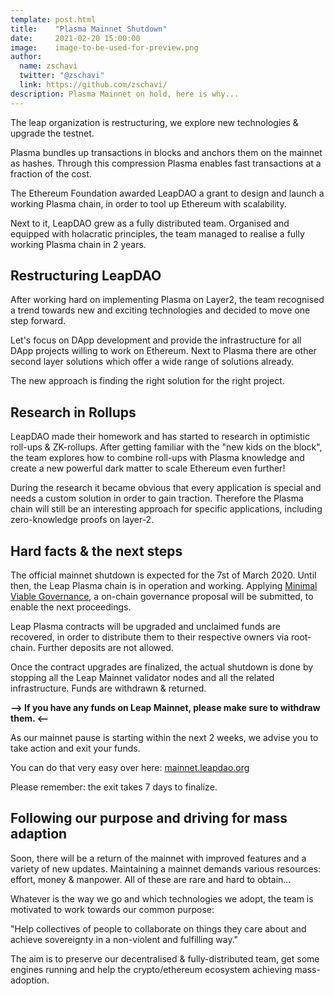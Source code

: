 ```yaml
---
template: post.html
title:    "Plasma Mainnet Shutdown"
date:     2021-02-20 15:00:00
image:    image-to-be-used-for-preview.png
author:
  name: zschavi
  twitter: "@zschavi"
  link: https://github.com/zschavi/
description: Plasma Mainnet on hold, here is why...
---
```

The leap organization is restructuring, we explore new technologies & upgrade the testnet.

Plasma bundles up transactions in blocks and anchors them on the mainnet as hashes. Through this compression Plasma enables fast transactions at a fraction of the cost.

The Ethereum Foundation awarded LeapDAO a grant to design and launch a working Plasma chain, in order to tool up Ethereum with scalability.

Next to it, LeapDAO grew as a fully distributed team. Organised and equipped with holacratic principles, the team managed to realise a fully working Plasma chain in 2 years.

## Restructuring LeapDAO
After working hard on implementing Plasma on Layer2, the team recognised a trend towards new and exciting technologies and decided to move one step forward.

Let's focus on DApp development and provide the infrastructure for all DApp projects willing to work on Ethereum. Next to Plasma there are other second layer solutions which offer a wide range of solutions already.

The new approach is finding the right solution for the right project.

## Research in Rollups
LeapDAO made their homework and has started to research in optimistic roll-ups & ZK-rollups. After getting familiar with the "new kids on the block", the team explores how to combine roll-ups with Plasma knowledge and create a new powerful dark matter to scale Ethereum even further!

During the research it became obvious that every application is special and needs a custom solution in order to gain traction. Therefore the Plasma chain will still be an interesting approach for specific applications, including zero-knowledge proofs on layer-2.

## Hard facts & the next steps
The official mainnet shutdown is expected for the 7st of March 2020. Until then, the Leap Plasma chain is in operation and working. Applying [Minimal Viable Governance](https://leapdao.org/blog/Minimal-Viable-Governance/), a on-chain governance proposal will be submitted, to enable the next proceedings.

Leap Plasma contracts will be upgraded and unclaimed funds are recovered, in order to distribute them to their respective owners via root-chain. Further deposits are not allowed.

Once the contract upgrades are finalized, the actual shutdown is done by stopping all the Leap Mainnet validator nodes and all the related infrastructure. Funds are withdrawn & returned.

**--> If you have any funds on Leap Mainnet, please make sure to withdraw them. <--**

As our mainnet pause is starting within the next 2 weeks, we advise you to take action and exit your funds.

You can do that very easy over here: [mainnet.leapdao.org](https://mainnet.leapdao.org)

Please remember: the exit takes 7 days to finalize.

## Following our purpose and driving for mass adaption
Soon, there will be a return of the mainnet with improved features and a variety of new updates. Maintaining a mainnet demands various resources: effort, money & manpower. All of these are rare and hard to obtain...

Whatever is the way we go and which technologies we adopt, the team is motivated to work towards our common purpose:

"Help collectives of people to collaborate on things they care about and achieve sovereignty in a non-violent and fulfilling way."

The aim is to preserve our decentralised & fully-distributed team, get some engines running and help the crypto/ethereum ecosystem achieving mass-adoption.
